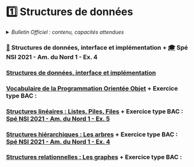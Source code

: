 # 1️⃣ Structures de données
<details>
    <summary><i>Bulletin Officiel : contenu, capacités attendues</i></summary>

>L’écriture sur des exemples simples de plusieurs implémentations d’une même structure de données permet de faire émerger les notions d’**interface** et d’**implémentation**, ou encore de structure de données abstraite.  
>Le paradigme de la **programmation objet** peut être utilisé pour réaliser des implémentations effectives des structures de données, même si ce n’est pas la seule façon de procéder.  
>| Contenu | Capacités attendues |
>| :-- | :-- |
>| Structures de données, interface et implémentation <br><br><br><br>Dictionnaires, index et clé | - Spécifier une structure de données par son interface <br>- Distinguer interface et implémentation <br>- Écrire plusieurs implémentations d’une même structure de données <br><br>- Distinguer la recherche d’une valeur dans une liste et dans un dictionnaire|
>| Vocabulaire de la Programmation Orientée Objet : classes, attributs, méthodes, objets | - Écrire la définition d’une classe <br>- Accéder aux attributs et méthodes d’une classe | 
>| Listes, piles, files : structures linéaires | - Distinguer des structures par le jeu des méthodes qui les caractérisent <br>- Choisir une structure de données adaptée à la situation à modéliser | 
>| Arbres : structures hiérarchiques <br><br>Arbres binaires : nœuds, racines, feuilles, sous-arbres gauches, sous-arbres droits | - Identifier des situations nécessitant une structure de données arborescente <br>- Évaluer quelques mesures des arbres binaires (taille, encadrement de la hauteur, etc.) | 
>| Graphes : structures relationnelles <br>Sommets, arcs, arêtes, graphes orientés ou non orientés | - Modéliser des situations sous forme de graphes <br>- Écrire les implémentations correspondantes d’un graphe : matrice d’adjacence, liste de successeurs/de prédécesseurs <br>- Passer d’une représentation à une autre | 
</details>

### [📕](https://notebook.basthon.fr/?from=https://raw.githubusercontent.com/abrugiere/tnsi/main/1.1_struct.ipynb) Structures de données, interface et implémentation + [🎓](https://raw.githubusercontent.com/abrugiere/tnsi/main/1.4_21-NSIJ1AN1-ex4.pdf) Spé NSI 2021 - Am. du Nord 1 - Ex. 4


### [Structures de données, interface et implémentation](https://notebook.basthon.fr/?from=https://raw.githubusercontent.com/abrugiere/tnsi/main/1.1_struct.ipynb) 
   
### [Vocabulaire de la Programmation Orientée Objet](https://notebook.basthon.fr/?from=https://raw.githubusercontent.com/abrugiere/tnsi/main/1.2_poo.ipynb)  +  Exercice type BAC : 

### [Structures linéaires : Listes, Piles, Files](https://notebook.basthon.fr/?from=https://raw.githubusercontent.com/abrugiere/tnsi/main/1.3_struc_lin.ipynb)  +  Exercice type BAC : [Spé NSI 2021 - Am. du Nord 1 - Ex. 5](https://raw.githubusercontent.com/abrugiere/tnsi/main/1.3_21-NSIJ1AN1-ex5.pdf)

### [Structures hiérarchiques : Les arbres](https://notebook.basthon.fr/?from=https://raw.githubusercontent.com/abrugiere/tnsi/main/1.4_arbres.ipynb)  +  Exercice type BAC : [Spé NSI 2021 - Am. du Nord 1 - Ex. 4](https://raw.githubusercontent.com/abrugiere/tnsi/main/1.4_21-NSIJ1AN1-ex4.pdf)

### [Structures relationnelles : Les graphes](https://notebook.basthon.fr/?from=https://raw.githubusercontent.com/abrugiere/tnsi/main/1.5_graphes.ipynb)  +  Exercice type BAC : 



